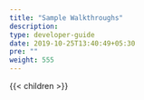 ```yaml
---
title: "Sample Walkthroughs"
description:
type: developer-guide
date: 2019-10-25T13:40:49+05:30
pre: ""
weight: 555
---
```

{{< children >}}